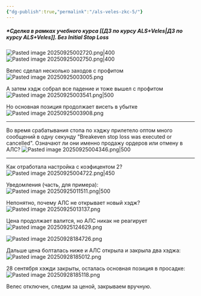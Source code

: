```yaml
---
{"dg-publish":true,"permalink":"/als-veles-zkc-5/"}
---
```


##### *Сделка в рамках учебного курса [[ДЗ по курсу ALS+Veles\|ДЗ по курсу ALS+Veles]]. **Без** Initial Stop Loss

![Pasted image 20250925002720.png|400](/img/user/media/Pasted%20image%2020250925002720.png)
![Pasted image 20250925002750.png|400](/img/user/media/Pasted%20image%2020250925002750.png)

Велес сделал несколько заходов с профитом
![Pasted image 20250925003005.png](/img/user/media/Pasted%20image%2020250925003005.png)

А затем хэдж собрал все падение и тоже вышел с профитом
![Pasted image 20250925003541.png|500](/img/user/media/Pasted%20image%2020250925003541.png)

Но основная позиция продолжает висеть в убытке
![Pasted image 20250925003908.png](/img/user/media/Pasted%20image%2020250925003908.png)

---

Во время срабатывания стопа по хэджу прилетело оптом много сообщений в одну секунду "Breakeven stop loss was executed or cancelled". Означают ли они именно продажу ордеров или отмену в АЛС?
![Pasted image 20250925004346.png|500](/img/user/media/Pasted%20image%2020250925004346.png)

---

Как отработала настройка с коэфицентом 2?
![Pasted image 20250925004722.png|450](/img/user/media/Pasted%20image%2020250925004722.png)

Уведомления (часть, для примера):
![Pasted image 20250925011511.png|500](/img/user/media/Pasted%20image%2020250925011511.png)



Непонятно, почему АЛС не открывает новый хэдж?
![Pasted image 20250925013137.png](/img/user/media/Pasted%20image%2020250925013137.png)

Цена продолжает валится, но АЛС никак не реагирует
![Pasted image 20250925124629.png](/img/user/media/Pasted%20image%2020250925124629.png)

![Pasted image 20250928184726.png](/img/user/media/Pasted%20image%2020250928184726.png)

Дальше цена болталась ниже и АЛС открыла и закрыла два хэджа:
![Pasted image 20250928185012.png](/img/user/media/Pasted%20image%2020250928185012.png)

28 сентября хэжди закрыты, осталась основная позиция в просадке:
![Pasted image 20250928185118.png](/img/user/media/Pasted%20image%2020250928185118.png)

Велес отключен, следим за ценой, закрываем вручную. 